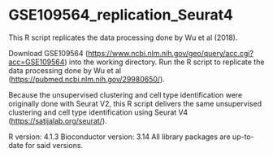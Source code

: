 # GSE109564_replication_Seurat4
This R script replicates the data processing done by Wu et al (2018).


Download GSE109564 (https://www.ncbi.nlm.nih.gov/geo/query/acc.cgi?acc=GSE109564) into the working directory.
Run the R script to replicate the data processing done by Wu et al (https://pubmed.ncbi.nlm.nih.gov/29980650/).


Because the unsupervised clustering and cell type identification were originally done with Seurat V2, this R script delivers the same unsupervised clustering and cell type identification using Seurat V4 (https://satijalab.org/seurat/).


R version: 4.1.3
Bioconductor version: 3.14
All library packages are up-to-date for said versions.
